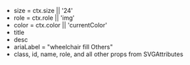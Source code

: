 - size = ctx.size || '24'
- role = ctx.role || 'img'
- color = ctx.color || 'currentColor'
- title
- desc
- ariaLabel =  "wheelchair fill Others"
- class, id, name, role, and all other props from SVGAttributes